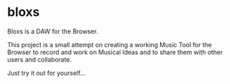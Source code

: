 # bloxs
Bloxs is a DAW for the Browser.

This project is a small attempt on creating a working Music Tool for the Browser to record and work on Musical Ideas and to share them with other users and collaborate.

Just try it out for yourself...
